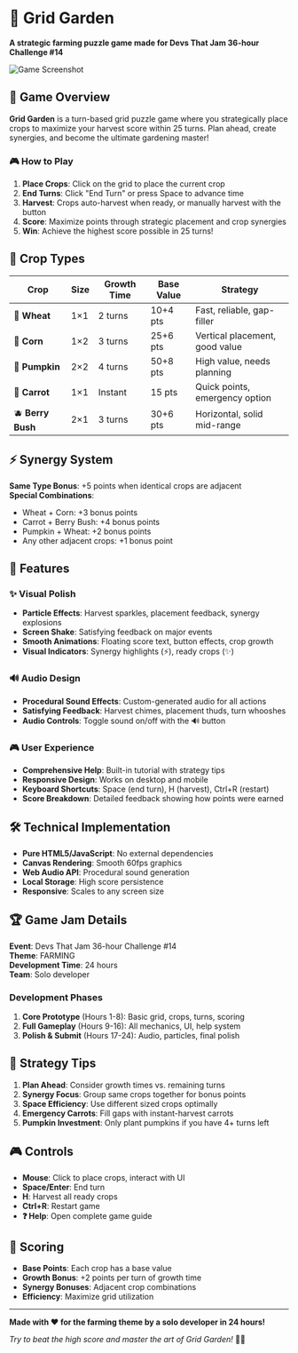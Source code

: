 # 🌿 Grid Garden

**A strategic farming puzzle game made for Devs That Jam 36-hour Challenge #14**

![Game Screenshot](screenshot.png)

## 🎯 Game Overview

**Grid Garden** is a turn-based grid puzzle game where you strategically place crops to maximize your harvest score within 25 turns. Plan ahead, create synergies, and become the ultimate gardening master!

### 🎮 How to Play

1. **Place Crops**: Click on the grid to place the current crop
2. **End Turns**: Click "End Turn" or press Space to advance time
3. **Harvest**: Crops auto-harvest when ready, or manually harvest with the button
4. **Score**: Maximize points through strategic placement and crop synergies
5. **Win**: Achieve the highest score possible in 25 turns!

## 🌱 Crop Types

| Crop | Size | Growth Time | Base Value | Strategy |
|------|------|-------------|------------|----------|
| 🌾 **Wheat** | 1×1 | 2 turns | 10+4 pts | Fast, reliable, gap-filler |
| 🌽 **Corn** | 1×2 | 3 turns | 25+6 pts | Vertical placement, good value |
| 🎃 **Pumpkin** | 2×2 | 4 turns | 50+8 pts | High value, needs planning |
| 🥕 **Carrot** | 1×1 | Instant | 15 pts | Quick points, emergency option |
| 🫐 **Berry Bush** | 2×1 | 3 turns | 30+6 pts | Horizontal, solid mid-range |

## ⚡ Synergy System

**Same Type Bonus**: +5 points when identical crops are adjacent  
**Special Combinations**:
- Wheat + Corn: +3 bonus points
- Carrot + Berry Bush: +4 bonus points  
- Pumpkin + Wheat: +2 bonus points
- Any other adjacent crops: +1 bonus point

## 🎨 Features

### ✨ Visual Polish
- **Particle Effects**: Harvest sparkles, placement feedback, synergy explosions
- **Screen Shake**: Satisfying feedback on major events
- **Smooth Animations**: Floating score text, button effects, crop growth
- **Visual Indicators**: Synergy highlights (⚡), ready crops (✨)

### 🔊 Audio Design
- **Procedural Sound Effects**: Custom-generated audio for all actions
- **Satisfying Feedback**: Harvest chimes, placement thuds, turn whooshes
- **Audio Controls**: Toggle sound on/off with the 🔊 button

### 🎮 User Experience
- **Comprehensive Help**: Built-in tutorial with strategy tips
- **Responsive Design**: Works on desktop and mobile
- **Keyboard Shortcuts**: Space (end turn), H (harvest), Ctrl+R (restart)
- **Score Breakdown**: Detailed feedback showing how points were earned

## 🛠️ Technical Implementation

- **Pure HTML5/JavaScript**: No external dependencies
- **Canvas Rendering**: Smooth 60fps graphics
- **Web Audio API**: Procedural sound generation
- **Local Storage**: High score persistence
- **Responsive**: Scales to any screen size

## 🏆 Game Jam Details

**Event**: Devs That Jam 36-hour Challenge #14  
**Theme**: FARMING  
**Development Time**: 24 hours  
**Team**: Solo developer  

### Development Phases
1. **Core Prototype** (Hours 1-8): Basic grid, crops, turns, scoring
2. **Full Gameplay** (Hours 9-16): All mechanics, UI, help system
3. **Polish & Submit** (Hours 17-24): Audio, particles, final polish

## 🎯 Strategy Tips

1. **Plan Ahead**: Consider growth times vs. remaining turns
2. **Synergy Focus**: Group same crops together for bonus points
3. **Space Efficiency**: Use different sized crops optimally
4. **Emergency Carrots**: Fill gaps with instant-harvest carrots
5. **Pumpkin Investment**: Only plant pumpkins if you have 4+ turns left

## 🎮 Controls

- **Mouse**: Click to place crops, interact with UI
- **Space/Enter**: End turn
- **H**: Harvest all ready crops  
- **Ctrl+R**: Restart game
- **❓ Help**: Open complete game guide

## 🏅 Scoring

- **Base Points**: Each crop has a base value
- **Growth Bonus**: +2 points per turn of growth time
- **Synergy Bonuses**: Adjacent crop combinations
- **Efficiency**: Maximize grid utilization

---

**Made with ❤️ for the farming theme by a solo developer in 24 hours!**

*Try to beat the high score and master the art of Grid Garden!* 🌿✨ 